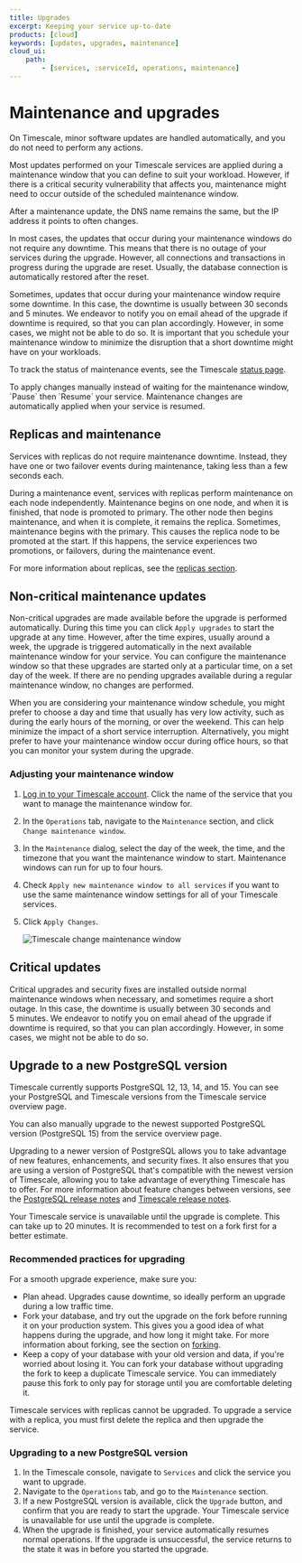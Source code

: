 ```yaml
---
title: Upgrades
excerpt: Keeping your service up-to-date
products: [cloud]
keywords: [updates, upgrades, maintenance]
cloud_ui:
    path:
        - [services, :serviceId, operations, maintenance]
---
```


# Maintenance and upgrades

On Timescale, minor software updates are handled automatically, and
you do not need to perform any actions.

Most updates performed on your Timescale services are applied during a
maintenance window that you can define to suit your workload. However, if there
is a critical security vulnerability that affects you, maintenance might need to
occur outside of the scheduled maintenance window.

<Highlight type="important">
After a maintenance update, the DNS name remains the same, but the IP address
it points to often changes.
</Highlight>

In most cases, the updates that occur during your maintenance windows do not
require any downtime. This means that there is no outage of your services during
the upgrade. However, all connections and transactions in progress during the
upgrade are reset. Usually, the database connection is automatically restored
after the reset.

Sometimes, updates that occur during your maintenance window require some
downtime. In this case, the downtime is usually between 30&nbsp;seconds and
5&nbsp;minutes. We endeavor to notify you on email ahead of the upgrade if
downtime is required, so that you can plan accordingly. However, in some cases,
we might not be able to do so. It is important that you schedule your
maintenance window to minimize the disruption that a short downtime might have
on your workloads.

To track the status of maintenance events, see the Timescale
[status page][status-page].

<Highlight type="note">
To apply changes manually instead of waiting for the maintenance window,
`Pause` then `Resume` your service. Maintenance changes are automatically
applied when your service is resumed.
</Highlight>

## Replicas and maintenance

Services with replicas do not require maintenance downtime. Instead, they have
one or two failover events during maintenance, taking less than a few seconds
each.

During a maintenance event, services with replicas perform maintenance on each
node independently. Maintenance begins on one node, and when it is finished,
that node is promoted to primary. The other node then begins maintenance, and
when it is complete, it remains the replica. Sometimes, maintenance begins with
the primary. This causes the replica node to be promoted at the start. If this
happens, the service experiences two promotions, or failovers, during the
maintenance event.

For more information about replicas, see the
[replicas section][replicas-docs].

## Non-critical maintenance updates

Non-critical upgrades are made available before the upgrade is performed
automatically. During this time you can click `Apply upgrades` to start the
upgrade at any time. However, after the time expires, usually around a week,
the upgrade is triggered automatically in the next available maintenance window
for your service. You can configure the maintenance window so that these
upgrades are started only at a particular time, on a set day of the week. If
there are no pending upgrades available during a regular maintenance window, no
changes are performed.

When you are considering your maintenance window schedule, you might prefer to
choose a day and time that usually has very low activity, such as during the
early hours of the morning, or over the weekend. This can help minimize the
impact of a short service interruption. Alternatively, you might prefer to have
your maintenance window occur during office hours, so that you can monitor your
system during the upgrade.

<Procedure>

### Adjusting your maintenance window

1.  [Log in to your Timescale account][cloud-login]. Click the name of the
    service that you want to manage the maintenance window for.
2.  In the `Operations` tab, navigate to the `Maintenance` section, and
    click `Change maintenance window`.
3.  In the `Maintenance` dialog, select the day of the week, the time, and the
    timezone that you want the maintenance window to start. Maintenance windows
    can run for up to four hours.
4.  Check `Apply new maintenance window to all services` if you want to use the
    same maintenance window settings for all of your Timescale services.
5.  Click `Apply Changes`.
  
    <img class="main-content__illustration"
    width={1375} height={944}
    src="https://assets.timescale.com/docs/images/tsc-maintenance-change.webp"
    alt="Timescale change maintenance window"/>

</Procedure>

## Critical updates

Critical upgrades and security fixes are installed outside normal maintenance
windows when necessary, and sometimes require a short outage. In this case, the
downtime is usually between 30&nbsp;seconds and 5&nbsp;minutes. We endeavor to
notify you on email ahead of the upgrade if downtime is required, so that you
can plan accordingly. However, in some cases, we might not be able to do so.

## Upgrade to a new PostgreSQL version

Timescale currently supports PostgreSQL&nbsp;12, 13, 14, and 15. You can see
your PostgreSQL and Timescale versions from the Timescale service
overview page.

<!-- TODO: Add screenshot
<img class="main-content__illustration"
    src="FIXME"
    alt="The Timescale dashboard, showing the PostgreSQL and Timescale
    versions"
/>
-->

You can also manually upgrade to the newest supported PostgreSQL version
(PostgreSQL&nbsp;15) from the service overview page.

Upgrading to a newer version of PostgreSQL allows you to take advantage of new
features, enhancements, and security fixes. It also ensures that you are using a
version of PostgreSQL that's compatible with the newest version of Timescale,
allowing you to take advantage of everything Timescale has to offer. For more
information about feature changes between versions, see the
[PostgreSQL release notes][postgres-relnotes] and
[Timescale release notes][timescale-relnotes].

<Highlight type="warning">
Your Timescale service is unavailable until the upgrade is complete. This
can take up to 20 minutes. It is recommended to test on a fork first for a 
better estimate.
</Highlight>

### Recommended practices for upgrading

For a smooth upgrade experience, make sure you:

*   Plan ahead. Upgrades cause downtime, so ideally perform an upgrade
    during a low traffic time.
*   Fork your database, and try out the upgrade on the fork before running it on
    your production system. This gives you a good idea of what happens during
    the upgrade, and how long it might take. For more information about forking,
    see the section on [forking][operations-forking].
*   Keep a copy of your database with your old version and data, if you're
    worried about losing it. You can fork your database without upgrading the
    fork to keep a duplicate Timescale service. You can immediately pause
    this fork to only pay for storage until you are comfortable deleting it.

<Highlight type="important">
Timescale services with replicas cannot be upgraded. To upgrade a service
with a replica,  you must first delete the replica and then upgrade the service.
</Highlight>

<Procedure>

### Upgrading to a new PostgreSQL version

1.  In the Timescale console, navigate to `Services` and click the service
    you want to upgrade.
1.  Navigate to the `Operations` tab, and go to the `Maintenance` section.
1.  If a new PostgreSQL version is available, click the `Upgrade` button, and
    confirm that you are ready to start the upgrade. Your Timescale
    service is unavailable for use until the upgrade is complete.
1.  When the upgrade is finished, your service automatically resumes normal
    operations. If the upgrade is unsuccessful, the service returns to the state
    it was in before you started the upgrade.

</Procedure>

<Highlight type="cloud" header="Sign up for Timescale" button="Try for free">
</Highlight>

[cloud-login]: https://cloud.timescale.com
[operations-forking]: /use-timescale/:currentVersion:/services/service-management/#fork-a-service
[postgres-relnotes]: https://www.postgresql.org/docs/release/
[replicas-docs]: /use-timescale/:currentVersion:/ha-replicas/high-availability/
[status-page]: https://status.timescale.com/
[timescale-relnotes]: /about/latest/release-notes/
